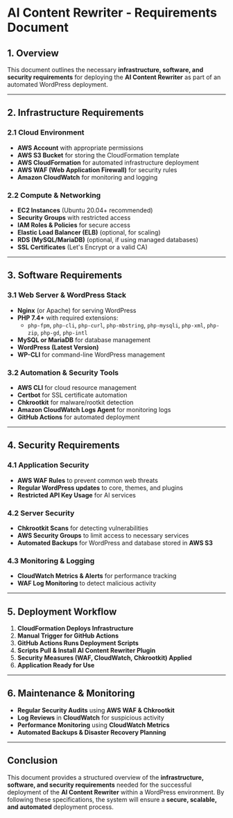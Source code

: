 # AI Content Rewriter - Requirements Document

## 1. Overview
This document outlines the necessary **infrastructure, software, and security requirements** for deploying the **AI Content Rewriter** as part of an automated WordPress deployment.

---

## 2. Infrastructure Requirements
### 2.1 **Cloud Environment**
- **AWS Account** with appropriate permissions
- **AWS S3 Bucket** for storing the CloudFormation template
- **AWS CloudFormation** for automated infrastructure deployment
- **AWS WAF (Web Application Firewall)** for security rules
- **Amazon CloudWatch** for monitoring and logging

### 2.2 **Compute & Networking**
- **EC2 Instances** (Ubuntu 20.04+ recommended)
- **Security Groups** with restricted access
- **IAM Roles & Policies** for secure access
- **Elastic Load Balancer (ELB)** (optional, for scaling)
- **RDS (MySQL/MariaDB)** (optional, if using managed databases)
- **SSL Certificates** (Let's Encrypt or a valid CA)

---

## 3. Software Requirements
### 3.1 **Web Server & WordPress Stack**
- **Nginx** (or Apache) for serving WordPress
- **PHP 7.4+** with required extensions:
  - `php-fpm`, `php-cli`, `php-curl`, `php-mbstring`, `php-mysqli`, `php-xml`, `php-zip`, `php-gd`, `php-intl`
- **MySQL or MariaDB** for database management
- **WordPress (Latest Version)**
- **WP-CLI** for command-line WordPress management

### 3.2 **Automation & Security Tools**
- **AWS CLI** for cloud resource management
- **Certbot** for SSL certificate automation
- **Chkrootkit** for malware/rootkit detection
- **Amazon CloudWatch Logs Agent** for monitoring logs
- **GitHub Actions** for automated deployment

---

## 4. Security Requirements
### 4.1 **Application Security**
- **AWS WAF Rules** to prevent common web threats
- **Regular WordPress updates** to core, themes, and plugins
- **Restricted API Key Usage** for AI services

### 4.2 **Server Security**
- **Chkrootkit Scans** for detecting vulnerabilities
- **AWS Security Groups** to limit access to necessary services
- **Automated Backups** for WordPress and database stored in **AWS S3**

### 4.3 **Monitoring & Logging**
- **CloudWatch Metrics & Alerts** for performance tracking
- **WAF Log Monitoring** to detect malicious activity

---

## 5. Deployment Workflow
1. **CloudFormation Deploys Infrastructure**
2. **Manual Trigger for GitHub Actions**
3. **GitHub Actions Runs Deployment Scripts**
4. **Scripts Pull & Install AI Content Rewriter Plugin**
5. **Security Measures (WAF, CloudWatch, Chkrootkit) Applied**
6. **Application Ready for Use**

---

## 6. Maintenance & Monitoring
- **Regular Security Audits** using **AWS WAF & Chkrootkit**
- **Log Reviews** in **CloudWatch** for suspicious activity
- **Performance Monitoring** using **CloudWatch Metrics**
- **Automated Backups & Disaster Recovery Planning**

---

## Conclusion
This document provides a structured overview of the **infrastructure, software, and security requirements** needed for the successful deployment of the **AI Content Rewriter** within a WordPress environment. By following these specifications, the system will ensure a **secure, scalable, and automated** deployment process.


